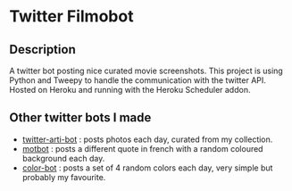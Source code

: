 # Twitter Filmobot

## Description
A twitter bot posting nice curated movie screenshots.
This project is using Python and Tweepy to handle the communication with the twitter API.
Hosted on Heroku and running with the Heroku Scheduler addon.

## Other twitter bots I made
- [twitter-arti-bot](https://github.com/monsieurr/twitter-arti-bot) : posts photos each day, curated from my collection.
- [motbot](https://github.com/monsieurr/motbot) : posts a different quote in french with a random coloured background each day.
- [color-bot](https://github.com/monsieurr/color-bot) : posts a set of 4 random colors each day, very simple but probably my favourite.
